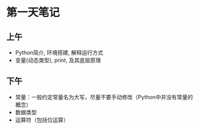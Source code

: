 # 第一天笔记

## 上午

- Python简介, 环境搭建, 解释运行方式
- 变量(动态类型), print, 及其底层原理

## 下午

- 常量：一般约定常量名为大写，尽量不要手动修改（Python中并没有常量的概念）
- 数据类型
- 运算符（包括位运算）
